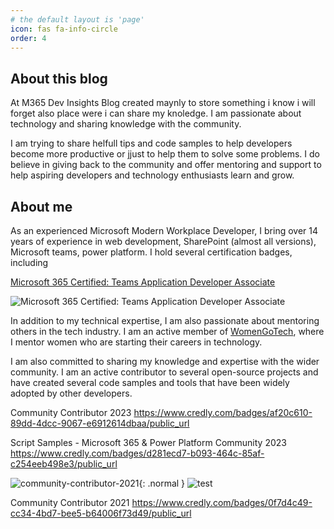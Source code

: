 ```yaml
---
# the default layout is 'page'
icon: fas fa-info-circle
order: 4
---
```


## About this blog

At M365 Dev Insights Blog created maynly to store something i know i will forget also place were i can share my knoledge.
I am passionate about technology and sharing knowledge with the community.

I am trying to share helfull tips and code samples to help developers become more productive or jjust to help them to solve some problems.
I do believe in giving back to the community and offer mentoring and support to help aspiring developers and technology enthusiasts learn and grow.

## About me

As an experienced Microsoft Modern Workplace Developer, I bring over 14 years of experience in web development, SharePoint (almost all versions), Microsoft teams, power platform. I hold several certification badges, including 

[Microsoft 365 Certified: Teams Application Developer Associate](https://www.credly.com/badges/d3d3dd09-0f6f-4fc2-ac9e-ba0918b61882/public_url)

![Microsoft 365 Certified: Teams Application Developer Associate](/img/cert/microsoft-365-certified-teams-application-developer-associate.png)

In addition to my technical expertise, I am also passionate about mentoring others in the tech industry. I am an active member of [WomenGoTech](https://womengotech.com/), where I mentor women who are starting their careers in technology.

I am also committed to sharing my knowledge and expertise with the wider community. I am an active contributor to several open-source projects and have created several code samples and tools that have been widely adopted by other developers.

Community Contributor 2023
https://www.credly.com/badges/af20c610-89dd-4dcc-9067-e6912614dbaa/public_url

Script Samples - Microsoft 365 & Power Platform Community 2023
https://www.credly.com/badges/d281ecd7-b093-464c-85af-c254eeb498e3/public_url


![community-contributor-2021](/img/cert/community-contributor-2021.png){: .normal }
![test](/img/cert/community-contributor-2021.png)

Community Contributor 2021
https://www.credly.com/badges/0f7d4c49-cc34-4bd7-bee5-b64006f73d49/public_url

<!-- My expertise in Microsoft technologies, combined with my passion for mentoring and contributing to the community, make me a valuable asset to any organization looking to enhance its modern workplace capabilities. -->